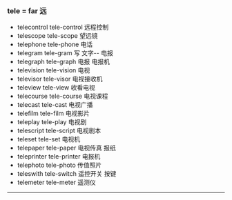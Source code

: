 ### tele = far 远

- telecontrol  tele-control 远程控制
- telescope tele-scope 望远镜
- telephone tele-phone 电话
- telegram tele-gram 写 文字-- 电报
- telegraph tele-graph 电报 电报机
- television tele-vision 电视
- televisor tele-visor 电视接收机
- teleview tele-view 收看电视
- telecourse tele-course  电视课程
- telecast tele-cast 电视广播
- telefilm tele-film 电视影片
- teleplay tele-play 电视剧
- telescript tele-script 电视剧本
- teleset tele-set 电视机
- telepaper tele-paper 电视传真 报纸
- teleprinter tele-printer 电报机
- telephoto tele-photo 传值照片
- teleswith tele-switch 遥控开关 按键
- telemeter tele-meter 遥测仪

---
